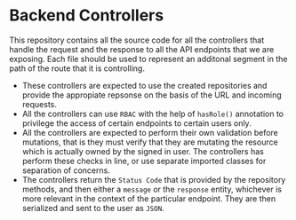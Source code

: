 # Backend Controllers

This repository contains all the source code for all the controllers that handle the request and the response to all the API endpoints that we are exposing. Each file should be used to represent an additonal segment in the path of the route that it is controlling.

- These controllers are expected to use the created repositories and provide the appropiate repsonse on the basis of the URL and incoming requests.
- All the controllers can use `RBAC` with the help of `hasRole()` annotation to privilege the access of certain endpoints to certain users only.
- All the controllers are expected to perform their own validation before mutations, that is they must verify that they are mutating the resource which is actually owned by the signed in user. The controllers has perform these checks in line, or use separate imported classes for separation of concerns.
- The controllers return the `Status Code` that is provided by the repository methods, and then either a `message` or the `response` entity, whichever is more relevant in the context of the particular endpoint. They are then serialized and sent to the user as `JSON`.
